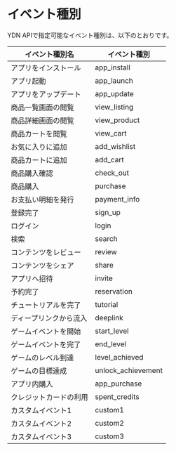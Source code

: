 # イベント種別
YDN APIで指定可能なイベント種別は、以下のとおりです。

| イベント種別名 | イベント種別 |
|---|---|
| アプリをインストール | app_install |
| アプリ起動 | app_launch |
| アプリをアップデート | app_update |
| 商品一覧画面の閲覧 | view_listing |
| 商品詳細画面の閲覧 | view_product |
| 商品カートを閲覧 | view_cart |
| お気に入りに追加 | add_wishlist |
| 商品カートに追加 | add_cart |
| 商品購入確認 | check_out |
| 商品購入 | purchase |
| お支払い明細を発行 | payment_info |
| 登録完了 | sign_up |
| ログイン | login |
| 検索 | search |
| コンテンツをレビュー | review |
| コンテンツをシェア | share |
| アプリへ招待 | invite |
| 予約完了 | reservation |
| チュートリアルを完了 | tutorial |
| ディープリンクから流入 | deeplink |
| ゲームイベントを開始 | start_level |
| ゲームイベントを完了 | end_level |
| ゲームのレベル到達 | level_achieved |
| ゲームの目標達成 | unlock_achievement |
| アプリ内購入 | app_purchase |
| クレジットカードの利用 | spent_credits |
| カスタムイベント1 | custom1 |
| カスタムイベント2 | custom2 |
| カスタムイベント3 | custom3 |
